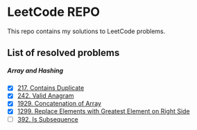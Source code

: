 # LeetCode REPO
 
This repo contains my solutions to LeetCode problems. 

## List of resolved problems

##### Array and Hashing
- [x] [217. Contains Duplicate](array-and-hashing/217_Contains_Duplicate.py) 
- [x] [242. Valid Anagram](array-and-hashing/242_Valid_Anagram.py)
- [x] [1929. Concatenation of Array](array-and-hashing/1929_Concatenation_of_Array.py)
- [x] [1299. Replace Elements with Greatest Element on Right Side](array-and-hashing/1299_Replace_Elements_with_Greatest_Element_on_Right_Side.py)
- [ ] [392. Is Subsequence](array-and-hashing/392_Is_Subsequence.py)
